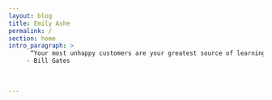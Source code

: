 ```yaml
---
layout: blog
title: Emily Ashe
permalink: /
section: home
intro_paragraph: >
      “Your most unhappy customers are your greatest source of learning.” 
     - Bill Gates
     
     
     
---
```

